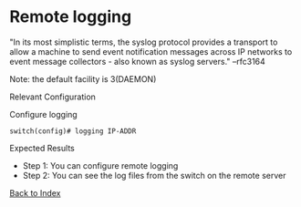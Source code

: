 # Remote logging 

"In its most simplistic terms, the syslog protocol provides a transport to allow a machine to send event notification messages across IP networks to event message collectors - also known as syslog servers." –rfc3164 

Note: the default facility is 3(DAEMON) 

Relevant Configuration 

Configure logging 

```
switch(config)# logging IP-ADDR
```

Expected Results 

* Step 1: You can configure remote logging
* Step 2: You can see the log files from the switch on the remote server  


[Back to Index](../index.md)

